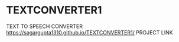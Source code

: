 # TEXTCONVERTER1
TEXT TO SPEECH CONVERTER
https://sagargupta1310.github.io/TEXTCONVERTER1/ PROJECT LINK
